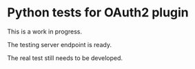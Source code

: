 # Python tests for OAuth2 plugin

This is a work in progress.

The testing server endpoint is ready.

The real test still needs to be developed.
